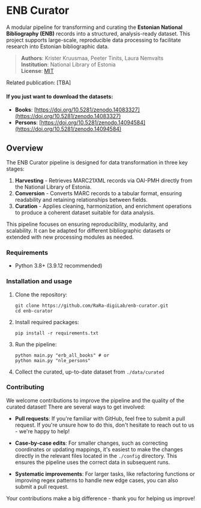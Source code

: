 # ENB Curator

A modular pipeline for transforming and curating the **Estonian National Bibliography (ENB)** records into a structured, analysis-ready dataset. This project supports large-scale, reproducible data processing to facilitate research into Estonian bibliographic data.

> **Authors**: Krister Kruusmaa, Peeter Tinits, Laura Nemvalts  
> **Institution**: National Library of Estonia  
> **License**: [MIT](https://mit-license.org/)

Related publication: [TBA]

#### If you just want to download the datasets:
- **Books**: [https://doi.org/10.5281/zenodo.14083327](https://doi.org/10.5281/zenodo.14083327)
- **Persons**: [https://doi.org/10.5281/zenodo.14094584](https://doi.org/10.5281/zenodo.14094584)

## Overview

The ENB Curator pipeline is designed for data transformation in three key stages:
1. **Harvesting** - Retrieves MARC21XML records via OAI-PMH directly from the National Library of Estonia.
2. **Conversion** - Converts MARC records to a tabular format, ensuring readability and retaining relationships between fields.
3. **Curation** - Applies cleaning, harmonization, and enrichment operations to produce a coherent dataset suitable for data analysis.

This pipeline focuses on ensuring reproducibility, modularity, and scalability. It can be adapted for different bibliographic datasets or extended with new processing modules as needed.

### Requirements
- Python 3.8+ (3.9.12 recommended)

### Installation and usage
1. Clone the repository:
   ```
   git clone https://github.com/RaRa-digiLab/enb-curator.git
   cd enb-curator
   ```

2. Install required packages:
   ```
   pip install -r requirements.txt
   ```

2. Run the pipeline:
   ```
   python main.py "erb_all_books" # or
   python main.py "nle_persons"
   ```

3. Collect the curated, up-to-date dataset from `./data/curated`

### Contributing

We welcome contributions to improve the pipeline and the quality of the curated dataset! There are several ways to get involved:

- **Pull requests**: If you're familiar with GitHub, feel free to submit a pull request. If you're unsure how to do this, don't hesitate to reach out to us - we're happy to help!

- **Case-by-case edits**: For smaller changes, such as correcting coordinates or updating mappings, it's easiest to make the changes directly in the relevant files located in the `./config` directory. This ensures the pipeline uses the correct data in subsequent runs.

- **Systematic improvements**: For larger tasks, like refactoring functions or improving regex patterns to handle new edge cases, you can also submit a pull request. 

Your contributions make a big difference - thank you for helping us improve!
